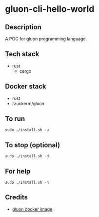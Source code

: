 # gluon-cli-hello-world

## Description
A POC for gluon programming language.

## Tech stack
- rust
    - cargo

## Docker stack
- rust
- rzuckerm/gluon

## To run
`sudo ./install.sh -u`

## To stop (optional)
`sudo ./install.sh -d`

## For help
`sudo ./install.sh -h`

## Credits
- [gluon docker image](https://github.com/rzuckerm/gluon-docker-image.git)
